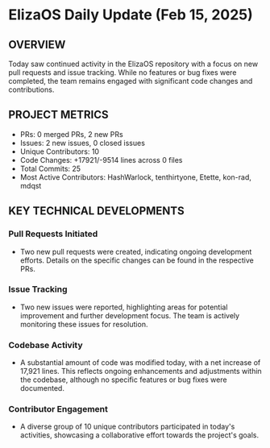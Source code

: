 # ElizaOS Daily Update (Feb 15, 2025)

## OVERVIEW 
Today saw continued activity in the ElizaOS repository with a focus on new pull requests and issue tracking. While no features or bug fixes were completed, the team remains engaged with significant code changes and contributions.

## PROJECT METRICS
- PRs: 0 merged PRs, 2 new PRs
- Issues: 2 new issues, 0 closed issues
- Unique Contributors: 10
- Code Changes: +17921/-9514 lines across 0 files
- Total Commits: 25
- Most Active Contributors: HashWarlock, tenthirtyone, Etette, kon-rad, mdqst

## KEY TECHNICAL DEVELOPMENTS

### Pull Requests Initiated
- Two new pull requests were created, indicating ongoing development efforts. Details on the specific changes can be found in the respective PRs.

### Issue Tracking
- Two new issues were reported, highlighting areas for potential improvement and further development focus. The team is actively monitoring these issues for resolution.

### Codebase Activity
- A substantial amount of code was modified today, with a net increase of 17,921 lines. This reflects ongoing enhancements and adjustments within the codebase, although no specific features or bug fixes were documented.

### Contributor Engagement
- A diverse group of 10 unique contributors participated in today's activities, showcasing a collaborative effort towards the project's goals.